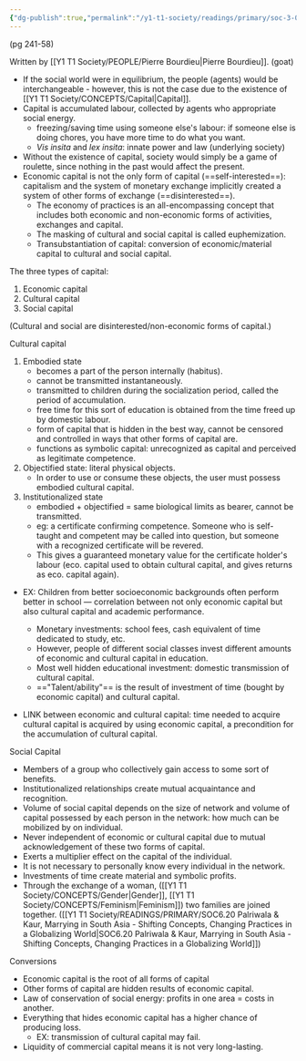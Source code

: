 ```yaml
---
{"dg-publish":true,"permalink":"/y1-t1-society/readings/primary/soc-3-08-bourdieu-the-forms-of-capital/"}
---
```


(pg 241-58)

Written by [[Y1 T1 Society/PEOPLE/Pierre Bourdieu\|Pierre Bourdieu]]. (goat)

- If the social world were in equilibrium, the people (agents) would be interchangeable - however, this is not the case due to the existence of [[Y1 T1 Society/CONCEPTS/Capital\|Capital]].
- Capital is accumulated labour, collected by agents who appropriate social energy.
	- freezing/saving time using someone else's labour: if someone else is doing chores, you have more time to do what you want. 
	- _Vis insita_ and _lex insita_: innate power and law (underlying society)
- Without the existence of capital, society would simply be a game of roulette, since nothing in the past would affect the present.
- Economic capital is not the only form of capital (==self-interested==): capitalism and the system of monetary exchange implicitly created a system of other forms of exchange (==disinterested==).
	- The economy of practices is an all-encompassing concept that includes both economic and non-economic forms of activities, exchanges and capital.
	- The masking of cultural and social capital is called euphemization. 
	- Transubstantiation of capital: conversion of economic/material capital to cultural and social capital.

The three types of capital:
1. Economic capital
2. Cultural capital
3. Social capital

(Cultural and social are disinterested/non-economic forms of capital.)

Cultural capital 
1. Embodied state
	- becomes a part of the person internally (habitus).
	- cannot be transmitted instantaneously.
	- transmitted to children during the socialization period, called the period of accumulation.
	- free time for this sort of education is obtained from the time freed up by domestic labour.
	- form of capital that is hidden in the best way, cannot be censored and controlled in ways that other forms of capital are.
	- functions as symbolic capital: unrecognized as capital and perceived as legitimate competence.
2. Objectified state: literal physical objects.
	- In order to use or consume these objects, the user must possess embodied cultural capital. 
3. Institutionalized state
	- embodied + objectified = same biological limits as bearer, cannot be transmitted.
	- eg: a certificate confirming competence. Someone who is self-taught and competent may be called into question, but someone with a recognized certificate will be revered.
	- This gives a guaranteed monetary value for the certificate holder's labour (eco. capital used to obtain cultural capital, and gives returns as eco. capital again).

- EX: Children from better socioeconomic backgrounds often perform better in school — correlation between not only economic capital but also cultural capital and academic performance.
	- Monetary investments: school fees, cash equivalent of time dedicated to study, etc.
	- However, people of different social classes invest different amounts of economic and cultural capital in education. 
	- Most well hidden educational investment: domestic transmission of cultural capital. 
	- =="Talent/ability"== is the result of investment of time (bought by economic capital) and cultural capital.

- LINK between economic and cultural capital: time needed to acquire cultural capital is acquired by using economic capital, a precondition for the accumulation of cultural capital. 

Social Capital
- Members of a group who collectively gain access to some sort of benefits.
- Institutionalized relationships create mutual acquaintance and recognition.
- Volume of social capital depends on the size of network and volume of capital possessed by each person in the network: how much can be mobilized by on individual. 
- Never independent of economic or cultural capital due to mutual acknowledgement of these two forms of capital.
- Exerts a multiplier effect on the capital of the individual.
- It is not necessary to personally know every individual in the network. 
- Investments of time create material and symbolic profits.
- Through the exchange of a woman, ([[Y1 T1 Society/CONCEPTS/Gender\|Gender]], [[Y1 T1 Society/CONCEPTS/Feminism\|Feminism]]) two families are joined together. ([[Y1 T1 Society/READINGS/PRIMARY/SOC6.20 Palriwala & Kaur, Marrying in South Asia - Shifting Concepts, Changing Practices in a Globalizing World\|SOC6.20 Palriwala & Kaur, Marrying in South Asia - Shifting Concepts, Changing Practices in a Globalizing World]])

Conversions
- Economic capital is the root of all forms of capital
- Other forms of capital are hidden results of economic capital.
- Law of conservation of social energy: profits in one area = costs in another. 
- Everything that hides economic capital has a higher chance of producing loss.
	- EX: transmission of cultural capital may fail.
- Liquidity of commercial capital means it is not very long-lasting.
